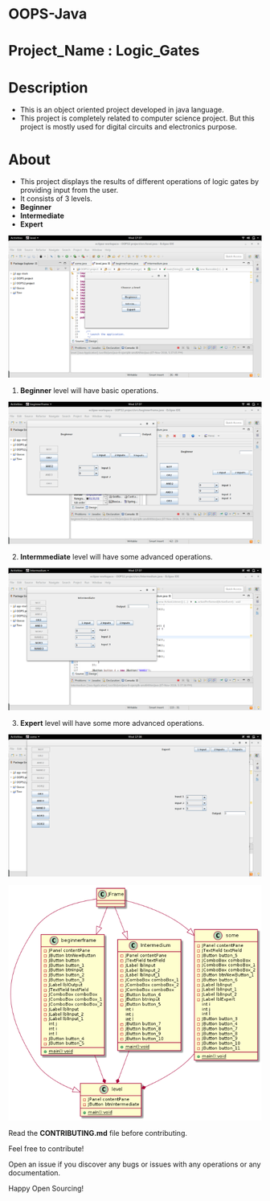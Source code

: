 # OOPS-Java

# Project_Name : Logic_Gates

# Description
- This is an object oriented project developed in java language.
- This project is completely related to computer science project. But this project is mostly used for digital circuits and electronics purpose.


# About
- This project displays the results of different operations of logic gates by providing input from the user.
- It consists of 3 levels.
- **Beginner**
- **Intermediate**
- **Expert**

![Choose a level](https://github.com/tharun143/OOPS-Java/blob/master/images/Screenshot%20from%202018-11-07%2017-37-15.png)


1. **Beginner** level will have basic operations.

![Beginner level](https://github.com/tharun143/OOPS-Java/blob/master/images/Screenshot%20from%202018-11-07%2017-37-33.png)

2. **Intermmediate** level will have some advanced operations.

![Intermmediate level](https://github.com/tharun143/OOPS-Java/blob/master/images/Screenshot%20from%202018-11-07%2017-37-53.png)

3. **Expert** level will have some more advanced operations.

![Expert level](https://github.com/tharun143/OOPS-Java/blob/master/images/Screenshot%20from%202018-11-07%2017-38-16.png)


![UML diagram of the project](https://github.com/tharun143/OOPS-Java/blob/master/UML/tharunuml.png)

Read the **CONTRIBUTING.md** file before contributing.

Feel free to contribute!

Open an issue if you discover any bugs or issues with any operations or any documentation.

Happy Open Sourcing!

